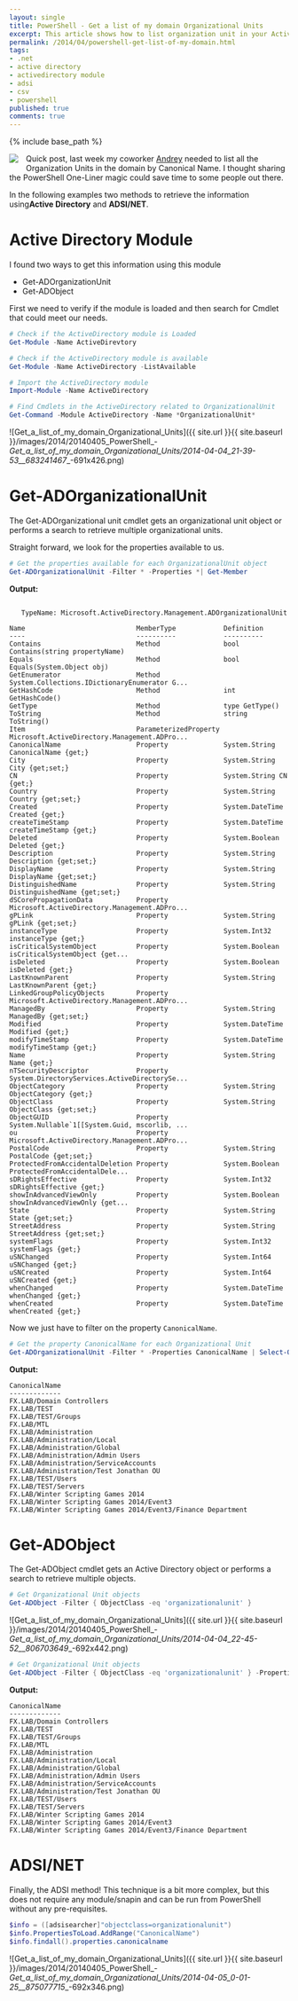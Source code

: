 ```yaml
---
layout: single
title: PowerShell - Get a list of my domain Organizational Units
excerpt: This article shows how to list organization unit in your Active Directory using the AD Module and ADSI
permalink: /2014/04/powershell-get-list-of-my-domain.html
tags: 
- .net
- active directory
- activedirectory module
- adsi
- csv
- powershell
published: true
comments: true
---
```

{% include base_path %}

<a href="{{ site.url }}/images/2014/20140405_PowerShell_-_Get_a_list_of_my_domain_Organizational_Units/1396679449_active_directory__771843079__-128x128.png" imageanchor="1" style="clear: left; float: left; margin-bottom: 1em; margin-right: 1em;"><img border="0" src="{{ site.url }}/images/2014/20140405_PowerShell_-_Get_a_list_of_my_domain_Organizational_Units/1396679449_active_directory__771843079__-128x128.png" /></a>Quick post, last week my coworker <a href="http://www.virtualizemydc.ca/" target="_blank">Andrey</a> needed to list all the Organization Units in the domain by Canonical Name. I thought sharing the PowerShell One-Liner magic could save time to some people out there.

In the following examples two methods to retrieve the information using<b>Active Directory</b> and <b>ADSI/NET</b>.

# Active Directory Module

I found two ways to get this information using this module

* Get-ADOrganizationUnit
* Get-ADObject

First we need to verify if the module is loaded and then search for Cmdlet that could meet our needs.

```powershell
# Check if the ActiveDirectory module is Loaded
Get-Module -Name ActiveDirevtory

# Check if the ActiveDirectory module is available
Get-Module -Name ActiveDirectory -ListAvailable

# Import the ActiveDirectory module
Import-Module -Name ActiveDirectory

# Find Cmdlets in the ActiveDirectory related to OrganizationalUnit
Get-Command -Module ActiveDirectory -Name *OrganizationalUnit*
```

![Get_a_list_of_my_domain_Organizational_Units]({{ site.url }}{{ site.baseurl }}/images/2014/20140405_PowerShell_-_Get_a_list_of_my_domain_Organizational_Units/2014-04-04_21-39-53__683241467__-691x426.png)

# Get-ADOrganizationalUnit

The Get-ADOrganizational unit cmdlet gets an organizational unit object or performs a search to retrieve multiple organizational units.

Straight forward, we look for the properties available to us.

```powershell
# Get the properties available for each OrganizationalUnit object
Get-ADOrganizationalUnit -Filter * -Properties *| Get-Member
```

**Output:**

```text

   TypeName: Microsoft.ActiveDirectory.Management.ADOrganizationalUnit

Name                            MemberType            Definition
----                            ----------            ----------
Contains                        Method                bool Contains(string propertyName)
Equals                          Method                bool Equals(System.Object obj)
GetEnumerator                   Method                System.Collections.IDictionaryEnumerator G...
GetHashCode                     Method                int GetHashCode()
GetType                         Method                type GetType()
ToString                        Method                string ToString()
Item                            ParameterizedProperty Microsoft.ActiveDirectory.Management.ADPro...
CanonicalName                   Property              System.String CanonicalName {get;}
City                            Property              System.String City {get;set;}
CN                              Property              System.String CN {get;}
Country                         Property              System.String Country {get;set;}
Created                         Property              System.DateTime Created {get;}
createTimeStamp                 Property              System.DateTime createTimeStamp {get;}
Deleted                         Property              System.Boolean Deleted {get;}
Description                     Property              System.String Description {get;set;}
DisplayName                     Property              System.String DisplayName {get;set;}
DistinguishedName               Property              System.String DistinguishedName {get;set;}
dSCorePropagationData           Property              Microsoft.ActiveDirectory.Management.ADPro...
gPLink                          Property              System.String gPLink {get;set;}
instanceType                    Property              System.Int32 instanceType {get;}
isCriticalSystemObject          Property              System.Boolean isCriticalSystemObject {get...
isDeleted                       Property              System.Boolean isDeleted {get;}
LastKnownParent                 Property              System.String LastKnownParent {get;}
LinkedGroupPolicyObjects        Property              Microsoft.ActiveDirectory.Management.ADPro...
ManagedBy                       Property              System.String ManagedBy {get;set;}
Modified                        Property              System.DateTime Modified {get;}
modifyTimeStamp                 Property              System.DateTime modifyTimeStamp {get;}
Name                            Property              System.String Name {get;}
nTSecurityDescriptor            Property              System.DirectoryServices.ActiveDirectorySe...
ObjectCategory                  Property              System.String ObjectCategory {get;}
ObjectClass                     Property              System.String ObjectClass {get;set;}
ObjectGUID                      Property              System.Nullable`1[[System.Guid, mscorlib, ...
ou                              Property              Microsoft.ActiveDirectory.Management.ADPro...
PostalCode                      Property              System.String PostalCode {get;set;}
ProtectedFromAccidentalDeletion Property              System.Boolean ProtectedFromAccidentalDele...
sDRightsEffective               Property              System.Int32 sDRightsEffective {get;}
showInAdvancedViewOnly          Property              System.Boolean showInAdvancedViewOnly {get...
State                           Property              System.String State {get;set;}
StreetAddress                   Property              System.String StreetAddress {get;set;}
systemFlags                     Property              System.Int32 systemFlags {get;}
uSNChanged                      Property              System.Int64 uSNChanged {get;}
uSNCreated                      Property              System.Int64 uSNCreated {get;}
whenChanged                     Property              System.DateTime whenChanged {get;}
whenCreated                     Property              System.DateTime whenCreated {get;}
```

Now we just have to filter on the property `CanonicalName`.

```powershell
# Get the property CanonicalName for each Organizational Unit
Get-ADOrganizationalUnit -Filter * -Properties CanonicalName | Select-Object -Property CanonicalName
```

**Output:**

```text
CanonicalName
-------------
FX.LAB/Domain Controllers
FX.LAB/TEST
FX.LAB/TEST/Groups
FX.LAB/MTL
FX.LAB/Administration
FX.LAB/Administration/Local
FX.LAB/Administration/Global
FX.LAB/Administration/Admin Users
FX.LAB/Administration/ServiceAccounts
FX.LAB/Administration/Test Jonathan OU
FX.LAB/TEST/Users
FX.LAB/TEST/Servers
FX.LAB/Winter Scripting Games 2014
FX.LAB/Winter Scripting Games 2014/Event3
FX.LAB/Winter Scripting Games 2014/Event3/Finance Department

```

# Get-ADObject

The Get-ADObject cmdlet gets an Active Directory object or performs a search to retrieve multiple objects.

```powershell
# Get Organizational Unit objects
Get-ADObject -Filter { ObjectClass -eq 'organizationalunit' }
```

![Get_a_list_of_my_domain_Organizational_Units]({{ site.url }}{{ site.baseurl }}/images/2014/20140405_PowerShell_-_Get_a_list_of_my_domain_Organizational_Units/2014-04-04_22-45-52__806703649__-692x442.png)

```powershell
# Get Organizational Unit objects
Get-ADObject -Filter { ObjectClass -eq 'organizationalunit' } -PropertiesCanonicalName | Select-Object -Property CanonicalName
```

**Output:**

```text
CanonicalName
-------------
FX.LAB/Domain Controllers
FX.LAB/TEST
FX.LAB/TEST/Groups
FX.LAB/MTL
FX.LAB/Administration
FX.LAB/Administration/Local
FX.LAB/Administration/Global
FX.LAB/Administration/Admin Users
FX.LAB/Administration/ServiceAccounts
FX.LAB/Administration/Test Jonathan OU
FX.LAB/TEST/Users
FX.LAB/TEST/Servers
FX.LAB/Winter Scripting Games 2014
FX.LAB/Winter Scripting Games 2014/Event3
FX.LAB/Winter Scripting Games 2014/Event3/Finance Department

```

# ADSI/NET

Finally, the ADSI method! This technique is a bit more complex, but this does not require any module/snapin and can be run from PowerShell without any pre-requisites.

```powershell
$info = ([adsisearcher]"objectclass=organizationalunit")
$info.PropertiesToLoad.AddRange("CanonicalName")
$info.findall().properties.canonicalname
```

![Get_a_list_of_my_domain_Organizational_Units]({{ site.url }}{{ site.baseurl }}/images/2014/20140405_PowerShell_-_Get_a_list_of_my_domain_Organizational_Units/2014-04-05_0-01-25__875077715__-692x346.png)